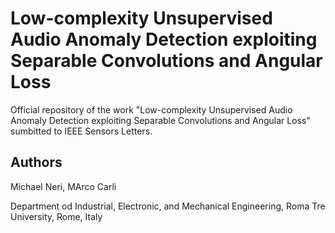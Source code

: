 # Low-complexity Unsupervised Audio Anomaly Detection exploiting Separable Convolutions and Angular Loss

Official repository of the work "Low-complexity Unsupervised Audio Anomaly Detection exploiting Separable Convolutions and Angular Loss" sumbitted to IEEE Sensors Letters.

## Authors
Michael Neri, MArco Carli

Department od Industrial, Electronic, and Mechanical Engineering, Roma Tre University, Rome, Italy
